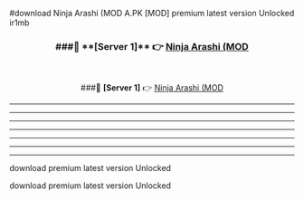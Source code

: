 #download Ninja Arashi (MOD A.PK [MOD] premium latest version Unlocked ir1mb 



<div align="center">
<h3>###🔹 **[Server 1]** 👉 <a href="https://download1apk.web.app/">Ninja Arashi (MOD</a></h3><br>


###🔹 **[Server 1]** 👉 <a href="https://download1apk.web.app/">Ninja Arashi (MOD</a></h3>
</div>



----------------------------------------------------------

----------------------------------------------------------

----------------------------------------------------------

----------------------------------------------------------

----------------------------------------------------------

----------------------------------------------------------

----------------------------------------------------------

download premium latest version Unlocked

download premium latest version Unlocked
